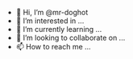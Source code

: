 - 👋 Hi, I’m @mr-doghot
- 👀 I’m interested in ...
- 🌱 I’m currently learning ...
- 💞️ I’m looking to collaborate on ...
- 📫 How to reach me ...

<!---
mr-doghot/mr-doghot is a ✨ special ✨ repository because its `README.md` (this file) appears on your GitHub profile.
You can click the Preview link to take a look at your changes.
--->
